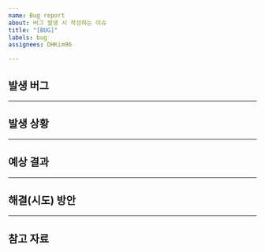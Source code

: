 ```yaml
---
name: Bug report
about: 버그 발생 시 작성하는 이슈
title: "[BUG]"
labels: bug
assignees: DHKim96

---
```


## 발생 버그
 <!-- 발생한 버그를 간략하게 설명해주세요 -->

***
## 발생 상황
 <!-- 발생 상황을 Given-When-Then 에 맞게 작성해주세요 -->

***
## 예상 결과
 <!-- 정상적으로 작동 시 예상했던 결과가 무엇이었는지 작성해주세요 -->

***
## 해결(시도) 방안
 <!-- 버그를 해결하기 위해 실시했던 시도들을 작성해주세요 -->

***
## 참고 자료
 <!-- 버그를 해결하기 위해 참고했던 게시글 주 등의 출처를 작성해주세요 -->
